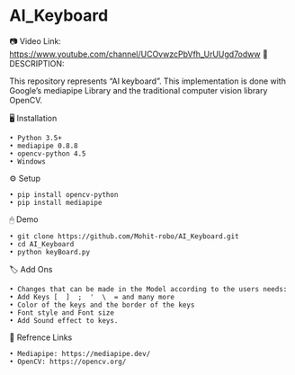 ﻿# AI_Keyboard

📷 Video Link:
    https://www.youtube.com/channel/UCOvwzcPbVfh_UrUUgd7odww
📝 DESCRIPTION:

This repository represents “AI keyboard”.
This implementation is done with Google’s mediapipe Library and the traditional 
computer vision library OpenCV. 

🖥 Installation

    • Python 3.5+
    • mediapipe 0.8.8
    • opencv-python 4.5
    • Windows

⚙️ Setup

    • pip install opencv-python
    • pip install mediapipe

 🖱 Demo


    • git clone https://github.com/Mohit-robo/AI_Keyboard.git
    • cd AI_Keyboard
    • python keyBoard.py

 🏷 Add Ons

    • Changes that can be made in the Model according to the users needs:
    • Add Keys [  ]  ;  '  \  = and many more
    • Color of the keys and the border of the keys 
    • Font style and Font size
    • Add Sound effect to keys.

🔗 Refrence Links

    • Mediapipe: https://mediapipe.dev/
    • OpenCV: https://opencv.org/ 
